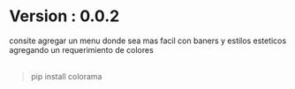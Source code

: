 # Version : 0.0.2

consite agregar un menu donde sea mas facil con baners y estilos esteticos agregando un requerimiento de colores 
<br></br>
> pip install colorama
